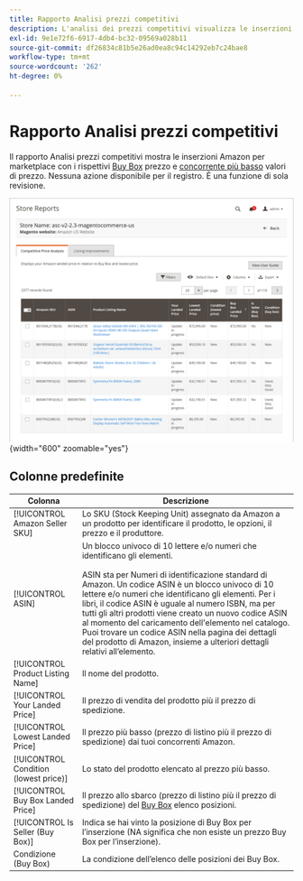 ```yaml
---
title: Rapporto Analisi prezzi competitivi
description: L'analisi dei prezzi competitivi visualizza le inserzioni Amazon per marketplace con il rispettivo prezzo Buy Box e il prezzo concorrente più basso.
exl-id: 9e1e72f6-6917-4db4-bc32-09569a028b11
source-git-commit: df26834c81b5e26ad0ea8c94c14292eb7c24bae8
workflow-type: tm+mt
source-wordcount: '262'
ht-degree: 0%

---
```


# Rapporto Analisi prezzi competitivi

Il rapporto Analisi prezzi competitivi mostra le inserzioni Amazon per marketplace con i rispettivi [Buy Box](./buy-box-competitor-pricing.md) prezzo e [concorrente più basso](./lowest-competitor-pricing.md) valori di prezzo. Nessuna azione disponibile per il registro. È una funzione di sola revisione.

![Rapporto Analisi prezzi competitivi](assets/amazon-competitive-price-analysis.png){width="600" zoomable="yes"}

## Colonne predefinite

| Colonna | Descrizione |
|--- |--- |
| [!UICONTROL Amazon Seller SKU] | Lo SKU (Stock Keeping Unit) assegnato da Amazon a un prodotto per identificare il prodotto, le opzioni, il prezzo e il produttore. |
| [!UICONTROL ASIN] | Un blocco univoco di 10 lettere e/o numeri che identificano gli elementi.<br><br>ASIN sta per Numeri di identificazione standard di Amazon. Un codice ASIN è un blocco univoco di 10 lettere e/o numeri che identificano gli elementi. Per i libri, il codice ASIN è uguale al numero ISBN, ma per tutti gli altri prodotti viene creato un nuovo codice ASIN al momento del caricamento dell&#39;elemento nel catalogo. Puoi trovare un codice ASIN nella pagina dei dettagli del prodotto di Amazon, insieme a ulteriori dettagli relativi all’elemento. |
| [!UICONTROL Product Listing Name] | Il nome del prodotto. |
| [!UICONTROL Your Landed Price] | Il prezzo di vendita del prodotto più il prezzo di spedizione. |
| [!UICONTROL Lowest Landed Price] | Il prezzo più basso (prezzo di listino più il prezzo di spedizione) dai tuoi concorrenti Amazon. |
| [!UICONTROL Condition (lowest price)] | Lo stato del prodotto elencato al prezzo più basso. |
| [!UICONTROL Buy Box Landed Price] | Il prezzo allo sbarco (prezzo di listino più il prezzo di spedizione) del [Buy Box](./buy-box-competitor-pricing.md) elenco posizioni. |
| [!UICONTROL Is Seller (Buy Box)] | Indica se hai vinto la posizione di Buy Box per l’inserzione (NA significa che non esiste un prezzo Buy Box per l’inserzione). |
| Condizione (Buy Box) | La condizione dell’elenco delle posizioni dei Buy Box. |
